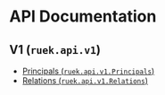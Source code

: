 # API Documentation

## V1 (`ruek.api.v1`)

* [Principals (`ruek.api.v1.Principals`)](v1/principals.md)
* [Relations (`ruek.api.v1.Relations`)](v1/relations.md)
